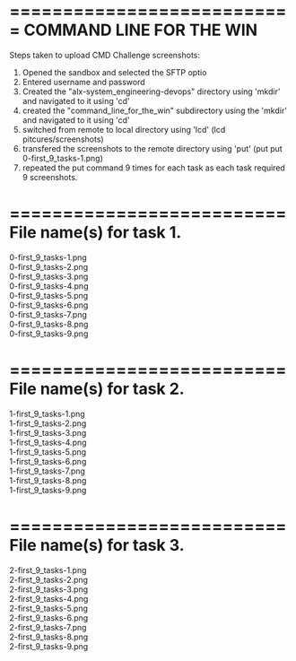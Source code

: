 ===========================
COMMAND LINE FOR THE WIN
===========================

Steps taken to upload CMD Challenge screenshots:

1. Opened the sandbox and selected the SFTP optio
2. Entered username and password
3. Created the "alx-system_engineering-devops" directory using 'mkdir' and  navigated to it using 'cd'
4. created the "command_line_for_the_win" subdirectory  using the 'mkdir' and navigated to it using 'cd'
5. switched from remote to local directory using 'lcd' (lcd pitcures/screenshots) 
6. transfered the screenshots to the remote directory using 'put' (put put 0-first_9_tasks-1.png)
7. repeated the put command 9 times for each task as each task required 9 screenshots.

==========================
File name(s) for task 1.
==========================

0-first_9_tasks-1.png     
0-first_9_tasks-2.png     
0-first_9_tasks-3.png     
0-first_9_tasks-4.png     
0-first_9_tasks-5.png     
0-first_9_tasks-6.png     
0-first_9_tasks-7.png     
0-first_9_tasks-8.png     
0-first_9_tasks-9.png

==========================
File name(s) for task 2.
==========================
1-first_9_tasks-1.png     
1-first_9_tasks-2.png                                                                                   
1-first_9_tasks-3.png                                                         
1-first_9_tasks-4.png                               
1-first_9_tasks-5.png     
1-first_9_tasks-6.png     
1-first_9_tasks-7.png     
1-first_9_tasks-8.png     
1-first_9_tasks-9.png

==========================
File name(s) for task 3.
==========================

2-first_9_tasks-1.png     
2-first_9_tasks-2.png                                                                                   
2-first_9_tasks-3.png                                                         
2-first_9_tasks-4.png                               
2-first_9_tasks-5.png     
2-first_9_tasks-6.png     
2-first_9_tasks-7.png     
2-first_9_tasks-8.png     
2-first_9_tasks-9.png


